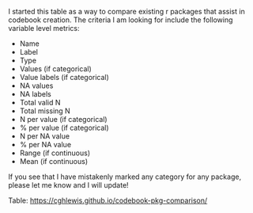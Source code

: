 I started this table as a way to compare existing r packages that assist in codebook creation. The criteria I am looking for include the following variable level metrics:

- Name
- Label
- Type
- Values (if categorical)
- Value labels (if categorical)
- NA values
- NA labels
- Total valid N
- Total missing N
- N per value (if categorical)
- % per value (if categorical)
- N per NA value
- % per NA value
- Range (if continuous)
- Mean (if continuous)

If you see that I have mistakenly marked any category for any package, please let me know and I will update!

Table: https://cghlewis.github.io/codebook-pkg-comparison/
